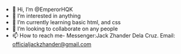 - 👋 Hi, I’m @EmperorHQK
- 👀 I’m interested in anything
- 🌱 I’m currently learning basic html, and css
- 💞️ I’m looking to collaborate on any people
- 📫 How to reach me- Messenger:Jack Zhander Dela Cruz. Email: officialjackzhander@gmail.com


<!---
EmperorHQK/EmperorHQK is a ✨ special ✨ repository because its `README.md` (this file) appears on your GitHub profile.
You can click the Preview link to take a look at your changes.
--->
